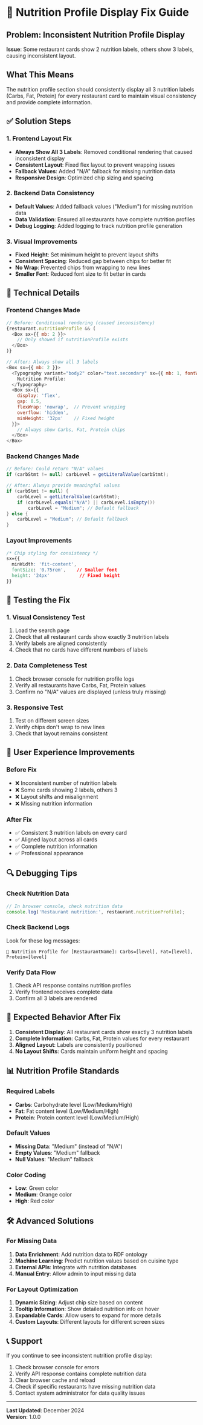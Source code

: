 # 🍎 Nutrition Profile Display Fix Guide

## Problem: Inconsistent Nutrition Profile Display
**Issue**: Some restaurant cards show 2 nutrition labels, others show 3 labels, causing inconsistent layout.

## What This Means
The nutrition profile section should consistently display all 3 nutrition labels (Carbs, Fat, Protein) for every restaurant card to maintain visual consistency and provide complete information.

## ✅ Solution Steps

### 1. **Frontend Layout Fix**
- **Always Show All 3 Labels**: Removed conditional rendering that caused inconsistent display
- **Consistent Layout**: Fixed flex layout to prevent wrapping issues
- **Fallback Values**: Added "N/A" fallback for missing nutrition data
- **Responsive Design**: Optimized chip sizing and spacing

### 2. **Backend Data Consistency**
- **Default Values**: Added fallback values ("Medium") for missing nutrition data
- **Data Validation**: Ensured all restaurants have complete nutrition profiles
- **Debug Logging**: Added logging to track nutrition profile generation

### 3. **Visual Improvements**
- **Fixed Height**: Set minimum height to prevent layout shifts
- **Consistent Spacing**: Reduced gap between chips for better fit
- **No Wrap**: Prevented chips from wrapping to new lines
- **Smaller Font**: Reduced font size to fit better in cards

## 🔧 Technical Details

### Frontend Changes Made
```javascript
// Before: Conditional rendering (caused inconsistency)
{restaurant.nutritionProfile && (
  <Box sx={{ mb: 2 }}>
    // Only showed if nutritionProfile exists
  </Box>
)}

// After: Always show all 3 labels
<Box sx={{ mb: 2 }}>
  <Typography variant="body2" color="text.secondary" sx={{ mb: 1, fontWeight: 600 }}>
    Nutrition Profile:
  </Typography>
  <Box sx={{ 
    display: 'flex', 
    gap: 0.5, 
    flexWrap: 'nowrap',  // Prevent wrapping
    overflow: 'hidden',
    minHeight: '32px'    // Fixed height
  }}>
    // Always show Carbs, Fat, Protein chips
  </Box>
</Box>
```

### Backend Changes Made
```java
// Before: Could return "N/A" values
if (carbStmt != null) carbLevel = getLiteralValue(carbStmt);

// After: Always provide meaningful values
if (carbStmt != null) {
    carbLevel = getLiteralValue(carbStmt);
    if (carbLevel.equals("N/A") || carbLevel.isEmpty()) 
        carbLevel = "Medium"; // Default fallback
} else {
    carbLevel = "Medium"; // Default fallback
}
```

### Layout Improvements
```css
/* Chip styling for consistency */
sx={{ 
  minWidth: 'fit-content',
  fontSize: '0.75rem',    // Smaller font
  height: '24px'           // Fixed height
}}
```

## 🚀 Testing the Fix

### 1. **Visual Consistency Test**
1. Load the search page
2. Check that all restaurant cards show exactly 3 nutrition labels
3. Verify labels are aligned consistently
4. Check that no cards have different numbers of labels

### 2. **Data Completeness Test**
1. Check browser console for nutrition profile logs
2. Verify all restaurants have Carbs, Fat, Protein values
3. Confirm no "N/A" values are displayed (unless truly missing)

### 3. **Responsive Test**
1. Test on different screen sizes
2. Verify chips don't wrap to new lines
3. Check that layout remains consistent

## 📱 User Experience Improvements

### Before Fix
- ❌ Inconsistent number of nutrition labels
- ❌ Some cards showing 2 labels, others 3
- ❌ Layout shifts and misalignment
- ❌ Missing nutrition information

### After Fix
- ✅ Consistent 3 nutrition labels on every card
- ✅ Aligned layout across all cards
- ✅ Complete nutrition information
- ✅ Professional appearance

## 🔍 Debugging Tips

### Check Nutrition Data
```javascript
// In browser console, check nutrition data
console.log('Restaurant nutrition:', restaurant.nutritionProfile);
```

### Check Backend Logs
Look for these log messages:
```
🍎 Nutrition Profile for [RestaurantName]: Carbs=[level], Fat=[level], Protein=[level]
```

### Verify Data Flow
1. Check API response contains nutrition profiles
2. Verify frontend receives complete data
3. Confirm all 3 labels are rendered

## 🎯 Expected Behavior After Fix

1. **Consistent Display**: All restaurant cards show exactly 3 nutrition labels
2. **Complete Information**: Carbs, Fat, Protein values for every restaurant
3. **Aligned Layout**: Labels are consistently positioned
4. **No Layout Shifts**: Cards maintain uniform height and spacing

## 📊 Nutrition Profile Standards

### Required Labels
- **Carbs**: Carbohydrate level (Low/Medium/High)
- **Fat**: Fat content level (Low/Medium/High)  
- **Protein**: Protein content level (Low/Medium/High)

### Default Values
- **Missing Data**: "Medium" (instead of "N/A")
- **Empty Values**: "Medium" fallback
- **Null Values**: "Medium" fallback

### Color Coding
- **Low**: Green color
- **Medium**: Orange color
- **High**: Red color

## 🛠️ Advanced Solutions

### For Missing Data
1. **Data Enrichment**: Add nutrition data to RDF ontology
2. **Machine Learning**: Predict nutrition values based on cuisine type
3. **External APIs**: Integrate with nutrition databases
4. **Manual Entry**: Allow admin to input missing data

### For Layout Optimization
1. **Dynamic Sizing**: Adjust chip size based on content
2. **Tooltip Information**: Show detailed nutrition info on hover
3. **Expandable Cards**: Allow users to expand for more details
4. **Custom Layouts**: Different layouts for different screen sizes

## 📞 Support

If you continue to see inconsistent nutrition profile display:
1. Check browser console for errors
2. Verify API response contains complete nutrition data
3. Clear browser cache and reload
4. Check if specific restaurants have missing nutrition data
5. Contact system administrator for data quality issues

---

**Last Updated**: December 2024  
**Version**: 1.0.0
